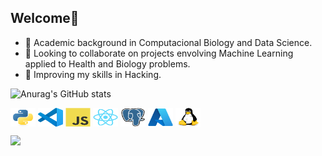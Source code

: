 ## Welcome👋

- 🌱 Academic background in Computacional Biology and Data Science.
- 👯 Looking to collaborate on projects envolving Machine Learning applied to Health and Biology problems.
- 🤔 Improving my skills in Hacking.

![Anurag's GitHub stats](https://github-readme-stats.vercel.app/api?username=beatriz-lafuente&theme=dracula&show_icons=true)

<div style="display: inline_block">
 <img align="center" alt="Python" height="30" width="40" src="https://raw.githubusercontent.com/devicons/devicon/master/icons/python/python-original.svg">
 <img align="center" alt="Vscode" height="30" width="40" src="https://github.com/devicons/devicon/blob/master/icons/vscode/vscode-original.svg">
 <img align="center" alt="JavaScript" height="30" width="40" src="https://github.com/devicons/devicon/blob/master/icons/javascript/javascript-original.svg"">
 <img align="center" alt="React" height="30" width="40" src="https://github.com/devicons/devicon/blob/master/icons/react/react-original.svg">
 <img align="center" alt="PostgreSQL" height="30" width="40" src="https://github.com/devicons/devicon/blob/master/icons/postgresql/postgresql-original.svg">
 <img align="center" alt="Azure" height="30" width="40" src="https://github.com/devicons/devicon/blob/master/icons/azure/azure-original.svg">
 <img align="center" alt="Linux" height="30" width="40" src="https://github.com/devicons/devicon/blob/master/icons/linux/linux-original.svg">
</div>

<p> </p>
 
<div>
    <a href="https://www.linkedin.com/in/beatriz-lafuente-santos/" target="_blank"><img src="https://img.shields.io/badge/-LinkedIn-%230077B5?style=for-the-badge&logo=linkedin&logoColor=white" target="_blank"></a>     
</div>
